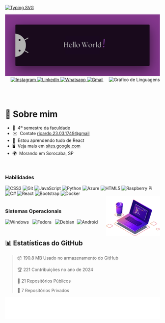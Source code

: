<p>
  <a href="https://git.io/typing-svg">
    <img src="https://readme-typing-svg.demolab.com?font=Fira+Code&size=28&pause=1000&duration=4000&color=8E44AD&vCenter=true&width=500&lines=%F0%9F%91%8B+Ol%C3%A1%2C+sou+Ricardo+Andreotti;Aluno+de+Ci%C3%AAncia+da+Comput.+%F0%9F%92%AA" alt="Typing SVG" />
  </a>
</p>

<!-- Imagem de banner -->
<img src="./HelloWorld.png" alt="Hello world!">

  <!-- Gráfico de linguagens mais usadas -->
  <img align="right" src="https://github-readme-stats.vercel.app/api/top-langs?username=devAndreotti&locale=pt-br&hide_title=true&layout=compact&card_width=320&langs_count=5&theme=tokyonight&hide_border=true&order=2" height="150" alt="Gráfico de Linguagens" />


<div align="center">
  <!-- Links para redes sociais -->
  <a href="https://www.instagram.com/yourprofile" target="_blank">
    <img src="https://img.shields.io/static/v1?message=Instagram&logo=instagram&label=&color=8E44AD&logoColor=white&labelColor=&style=for-the-badge" height="26" alt="Instagram" />
  </a>
  <a href="https://www.linkedin.com/in/ricardo-andreotti-gonçalves-0b5785283" target="_blank">
    <img src="https://img.shields.io/static/v1?message=LinkedIn&logo=linkedin&label=&color=8E44AD&logoColor=white&labelColor=&style=for-the-badge" height="26" alt="LinkedIn" />
  </a> 
  <a href="https://wa.me/5515981888676" target="_blank">
    <img src="https://img.shields.io/static/v1?message=Whatsapp&logo=whatsapp&label=&color=8E44AD&logoColor=white&labelColor=&style=for-the-badge" height="26" alt="Whatsapp" />
  </a>
  <a href="mailto:ricardo.23.03.1749@gmail.com" target="_blank">
    <img src="https://img.shields.io/static/v1?message=Gmail&logo=gmail&label=&color=8E44AD&logoColor=white&labelColor=&style=for-the-badge" height="26" alt="Gmail" />
  </a>
</div>

<br><br>

# 💫 Sobre mim
* 🚀  4º semestre da faculdade
* ✉️  Contate [ricardo.23.03.1749@gmail](mailto:ricardo.23.03.1749@gmail.com)
* 🧠  Estou aprendendo tudo de React
* 🖥️  Veja mais em [sites.google.com](https://sites.google.com/view/ricardoag/home)
* 🌍  Morando em Sorocaba, SP

<br>

### Habilidades
<div align="left">
  <!-- Icones de habilidades -->
  <img src="https://cdn.jsdelivr.net/gh/devicons/devicon/icons/css3/css3-original.svg" height="26" alt="CSS3" />
  <img src="https://cdn.jsdelivr.net/gh/devicons/devicon/icons/git/git-original.svg" height="26" alt="Git" />
  <img src="https://cdn.jsdelivr.net/gh/devicons/devicon/icons/javascript/javascript-original.svg" height="26" alt="JavaScript" />
  <img src="https://cdn.jsdelivr.net/gh/devicons/devicon/icons/python/python-original.svg" height="26" alt="Python" />
  <img src="https://cdn.jsdelivr.net/gh/devicons/devicon/icons/azure/azure-original.svg" height="26" alt="Azure" />
  <img src="https://cdn.jsdelivr.net/gh/devicons/devicon/icons/html5/html5-original.svg" height="26" alt="HTML5" />
  <img src="https://cdn.jsdelivr.net/gh/devicons/devicon/icons/raspberrypi/raspberrypi-original.svg" height="26" alt="Raspberry Pi" /><br>
  <img src="https://cdn.jsdelivr.net/gh/devicons/devicon/icons/csharp/csharp-original.svg" height="26" alt="C#" />
  <img src="https://cdn.jsdelivr.net/gh/devicons/devicon/icons/react/react-original.svg" height="26" alt="React" />
  <img src="https://cdn.jsdelivr.net/gh/devicons/devicon/icons/bootstrap/bootstrap-original.svg" height="26" alt="Bootstrap" />
  <img src="https://cdn.jsdelivr.net/gh/devicons/devicon/icons/docker/docker-original.svg" height="26" alt="Docker" />
</div>

<!-- Imagem adicional -->
<img align="right" src="Computer.png" alt="Purple Computer" height="130" />

<br>

### Sistemas Operacionais
<div align="left">
  <!-- Icones de sistemas operacionais -->
  <img src="https://cdn.jsdelivr.net/gh/devicons/devicon/icons/windows8/windows8-original.svg" height="26" alt="Windows" />
  <img width="4" />
  <img src="https://cdn.jsdelivr.net/gh/devicons/devicon/icons/fedora/fedora-original.svg" height="26" alt="Fedora" />
  <img width="4" />
  <img src="https://cdn.jsdelivr.net/gh/devicons/devicon/icons/debian/debian-original.svg" height="26" alt="Debian" />
  <img width="1" />
  <img src="https://cdn.jsdelivr.net/gh/devicons/devicon/icons/android/android-plain.svg" height="26" alt="Android" />
</div>

<br>

## 📊 Estatísticas do GitHub
> 📦 190.8 MB Usado no armazenamento do GitHub 
 > 
> 🏆 221 Contribuições no ano de 2024
 > 
> 📜 21 Repositórios Públicos 
 > 
> 🔑 7 Repositórios Privados 
 > 

![Purple SVG](./purple.svg)
